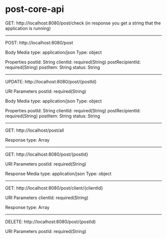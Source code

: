 # post-core-api

GET: http://localhost:8080/post/check
(in response you get a string that the application is running)

--------------------------------------------------

POST: http://localhost:8080/post 

Body
Media type: application/json
Type: object

Properties
postId: String
clientId: required(String)
postRecipientId: required(String)
postItem: String
status: String

--------------------------------------------------

UPDATE: http://localhost:8080/post/{postId}

URI Parameters
postId: required(String)

Body
Media type: application/json
Type: object

Properties
postId: String
clientId: required(String)
postRecipientId: required(String)
postItem: String
status: String

--------------------------------------------------

GET: http://localhost/post/all

Response type: Array

--------------------------------------------------

GET: http://localhost:8080/post/{postId}

URI Parameters
postId: required(String)

Response
Media type: application/json
Type: object

--------------------------------------------------

GET: http://localhost:8080/post/client/{clientId}

URI Parameters
clientId: required(String)

Response type: Array

--------------------------------------------------

DELETE: http://localhost:8080/post/{postId}

URI Parameters
postId: required(String)


